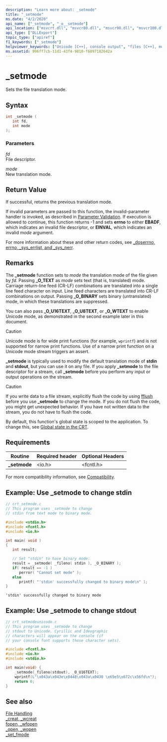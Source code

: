```yaml
---
description: "Learn more about: _setmode"
title: "_setmode"
ms.date: "4/2/2020"
api_name: ["_setmode", "_o__setmode"]
api_location: ["msvcrt.dll", "msvcr80.dll", "msvcr90.dll", "msvcr100.dll", "msvcr100_clr0400.dll", "msvcr110.dll", "msvcr110_clr0400.dll", "msvcr120.dll", "msvcr120_clr0400.dll", "ucrtbase.dll", "api-ms-win-crt-stdio-l1-1-0.dll", "api-ms-win-crt-private-l1-1-0.dll"]
api_type: ["DLLExport"]
topic_type: ["apiref"]
f1_keywords: ["_setmode"]
helpviewer_keywords: ["Unicode [C++], console output", "files [C++], modes", "_setmode function", "file translation [C++], setting mode", "files [C++], translation", "setmode function"]
ms.assetid: 996ff7cb-11d1-43f4-9810-f6097182642a
---
```

# _setmode

Sets the file translation mode.

## Syntax

```C
int _setmode (
   int fd,
   int mode
);
```

### Parameters

*fd*<br/>
File descriptor.

*mode*<br/>
New translation mode.

## Return Value

If successful, returns the previous translation mode.

If invalid parameters are passed to this function, the invalid-parameter handler is invoked, as described in [Parameter Validation](../../c-runtime-library/parameter-validation.md). If execution is allowed to continue, this function returns -1 and sets **errno** to either **EBADF**, which indicates an invalid file descriptor, or **EINVAL**, which indicates an invalid *mode* argument.

For more information about these and other return codes, see [_doserrno, errno, _sys_errlist, and _sys_nerr](../../c-runtime-library/errno-doserrno-sys-errlist-and-sys-nerr.md).

## Remarks

The **_setmode** function sets to *mode* the translation mode of the file given by *fd*. Passing **_O_TEXT** as *mode* sets text (that is, translated) mode. Carriage return-line feed (CR-LF) combinations are translated into a single line feed character on input. Line feed characters are translated into CR-LF combinations on output. Passing **_O_BINARY** sets binary (untranslated) mode, in which these translations are suppressed.

You can also pass **_O_U16TEXT**, **_O_U8TEXT**, or **_O_WTEXT** to enable Unicode mode, as demonstrated in the second example later in this document.

> [!CAUTION]
> Unicode mode is for wide print functions (for example, `wprintf`) and is not supported for narrow print functions. Use of a narrow print function on a Unicode mode stream triggers an assert.

**_setmode** is typically used to modify the default translation mode of **stdin** and **stdout**, but you can use it on any file. If you apply **_setmode** to the file descriptor for a stream, call **_setmode** before you perform any input or output operations on the stream.

> [!CAUTION]
> If you write data to a file stream, explicitly flush the code by using [fflush](fflush.md) before you use **_setmode** to change the mode. If you do not flush the code, you might get unexpected behavior. If you have not written data to the stream, you do not have to flush the code.

By default, this function's global state is scoped to the application. To change this, see [Global state in the CRT](../global-state.md).

## Requirements

|Routine|Required header|Optional Headers|
|-------------|---------------------|----------------------|
|**_setmode**|\<io.h>|\<fcntl.h>|

For more compatibility information, see [Compatibility](../../c-runtime-library/compatibility.md).

## Example: Use _setmode to change stdin

```C
// crt_setmode.c
// This program uses _setmode to change
// stdin from text mode to binary mode.

#include <stdio.h>
#include <fcntl.h>
#include <io.h>

int main( void )
{
   int result;

   // Set "stdin" to have binary mode:
   result = _setmode( _fileno( stdin ), _O_BINARY );
   if( result == -1 )
      perror( "Cannot set mode" );
   else
      printf( "'stdin' successfully changed to binary mode\n" );
}
```

```Output
'stdin' successfully changed to binary mode
```

## Example: Use _setmode to change stdout

```C
// crt_setmodeunicode.c
// This program uses _setmode to change
// stdout to Unicode. Cyrillic and Ideographic
// characters will appear on the console (if
// your console font supports those character sets).

#include <fcntl.h>
#include <io.h>
#include <stdio.h>

int main(void) {
    _setmode(_fileno(stdout), _O_U16TEXT);
    wprintf(L"\x043a\x043e\x0448\x043a\x0430 \x65e5\x672c\x56fd\n");
    return 0;
}
```

## See also

[File Handling](../../c-runtime-library/file-handling.md)<br/>
[_creat, _wcreat](creat-wcreat.md)<br/>
[fopen, _wfopen](fopen-wfopen.md)<br/>
[_open, _wopen](open-wopen.md)<br/>
[_set_fmode](set-fmode.md)<br/>
